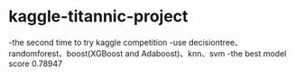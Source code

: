 # kaggle-titannic-project
-the second time to try kaggle competition
-use decisiontree、randomforest、boost(XGBoost and Adaboost)、knn、svm
-the best model score 0.78947
